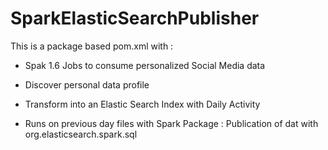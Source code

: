 # SparkElasticSearchPublisher

 This is a package based pom.xml with :
  - Spak 1.6 Jobs to consume personalized Social Media data
  - Discover personal data profile
  - Transform into an Elastic Search Index with Daily Activity

  - Runs on previous day files with Spark Package :
   Publication of dat with org.elasticsearch.spark.sql
